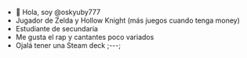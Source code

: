 - 👋 Hola, soy @oskyuby777
-  Jugador de Zelda y Hollow Knight (más juegos cuando tenga money)
-  Estudiante de secundaria
-  Me gusta el rap y cantantes poco variados
-  Ojalá tener una Steam deck ;---;

<!---
oskyuby777/oskyuby777 is a ✨ special ✨ repository because its `README.md` (this file) appears on your GitHub profile.
You can click the Preview link to take a look at your changes.
--->
